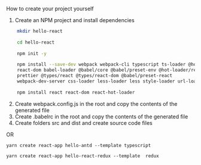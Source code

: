 How to create your project yourself
1. Create an NPM project and install dependencies
```sh
	mkdir hello-react
	
	cd hello-react
	
	npm init -y
	
	npm install --save-dev webpack webpack-cli typescript ts-loader @hot-loader/
	react-dom babel-loader @babel/core @babel/preset-env @hot-loader/react-dom 
	prettier @types/react @types/react-dom @babel/preset-react 
	webpack-dev-server css-loader less-loader less style-loader url-loader
	
	npm install react react-dom react-hot-loader
   ```
2. Create webpack.config.js in the root and copy the contents of the generated file
3. Create .babelrc in the root and copy the contents of the generated file
4. Create folders src and dist and create source code files

OR
```
yarn create react-app hello-antd --template typescript
```

```
yarn create react-app hello-react-redux --template  redux 
```